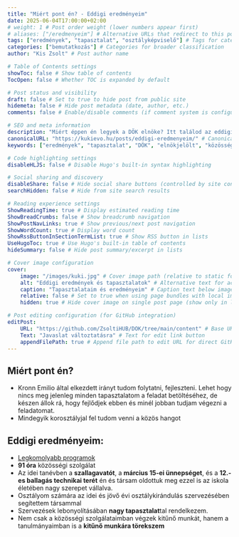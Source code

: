 ```yaml
---
title: "Miért pont én? - Eddigi eredményeim"
date: 2025-06-04T17:00:00+02:00
# weight: 1 # Post order weight (lower numbers appear first)
# aliases: ["/eredmenyeim"] # Alternative URLs that redirect to this post
tags: ["eredmények", "tapasztalat", "osztályképviselő"] # Tags for categorization and filtering
categories: ["bemutatkozás"] # Categories for broader classification
author: "Kis Zsolt" # Post author name

# Table of Contents settings
showToc: false # Show table of contents
TocOpen: false # Whether TOC is expanded by default

# Post status and visibility
draft: false # Set to true to hide post from public site
hidemeta: false # Hide post metadata (date, author, etc.)
comments: false # Enable/disable comments (if comment system is configured)

# SEO and meta information
description: "Miért éppen én legyek a DÖK elnöke? Itt találod az eddigi eredményeimet és tapasztalataimat."
canonicalURL: "https://kukievo.hu/posts/eddigi-eredmenyeim/" # Canonical URL for SEO
keywords: ["eredmények", "tapasztalat", "DÖK", "elnökjelölt", "közösségi szolgálat"] # SEO keywords

# Code highlighting settings
disableHLJS: false # Disable Hugo's built-in syntax highlighting

# Social sharing and discovery
disableShare: false # Hide social share buttons (controlled by site config ShowShareButtons)
searchHidden: false # Hide from site search results

# Reading experience settings
ShowReadingTime: true # Display estimated reading time
ShowBreadCrumbs: false # Show breadcrumb navigation
ShowPostNavLinks: true # Show previous/next post navigation
ShowWordCount: true # Display word count
ShowRssButtonInSectionTermList: true # Show RSS button in lists
UseHugoToc: true # Use Hugo's built-in table of contents
hideSummary: false # Hide post summary/excerpt in lists

# Cover image configuration
cover:
    image: "/images/kuki.jpg" # Cover image path (relative to static folder)
    alt: "Eddigi eredmények és tapasztalatok" # Alternative text for accessibility
    caption: "Tapasztalataim és eredményeim" # Caption text below image
    relative: false # Set to true when using page bundles with local images
    hidden: true # Hide cover image on single post page (show only in lists)

# Post editing configuration (for GitHub integration)
editPost:
    URL: "https://github.com/ZsoltiHUB/DOK/tree/main/content" # Base URL for edit links
    Text: "Javaslat változtatásra" # Text for edit link button
    appendFilePath: true # Append file path to edit URL for direct GitHub editing
---
```

## Miért pont én?
- Kronn Emilio által elkezdett irányt tudom folytatni, fejleszteni. Lehet hogy nincs meg jelenleg minden tapasztalatom a feladat betöltéséhez, de készen állok rá, hogy fejlődjek ebben és minél jobban tudjam végezni a feladatomat.
- Mindegyik korosztályjal fel tudom venni a közös hangot



## Eddigi eredményeim:

- [Legkomolyabb programok](/posts/a-programom/)
- **91 óra** közösségi szolgálat
- Az idei tanévben a **szallagavatót**, a **március 15-ei ünnepséget**, és a **12.-es ballagás technikai terét** én és társam oldottuk meg ezzel is az iskola életében nagy szerepet vállalva.
- Osztályom számára az idei és jövő évi osztálykirándulás szervezésében segítettem társammal
- Szervezések lebonyolításában **nagy tapasztalat**tal rendelkezem.
- Nem csak a közösségi szolgálataimban végzek kitűnő munkát, hanem a tanulmányaimban is a **kitűnő munkára törekszem**